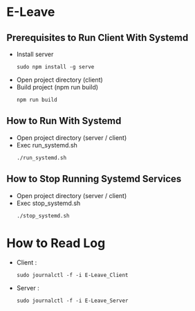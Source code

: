 # E-Leave

## Prerequisites to Run Client With Systemd
* Install server
    ```
    sudo npm install -g serve
    ```
* Open project directory (client)
* Build project (npm run build)
    ```
    npm run build
    ```

## How to Run With Systemd
* Open project directory (server / client)
* Exec run_systemd.sh
    ```
    ./run_systemd.sh
    ```

## How to Stop Running Systemd Services
* Open project directory (server / client)
* Exec stop_systemd.sh
    ```
    ./stop_systemd.sh
    ```

# How to Read Log
* Client :
    ```
    sudo journalctl -f -i E-Leave_Client
    ```
* Server :
    ```
    sudo journalctl -f -i E-Leave_Server
    ```